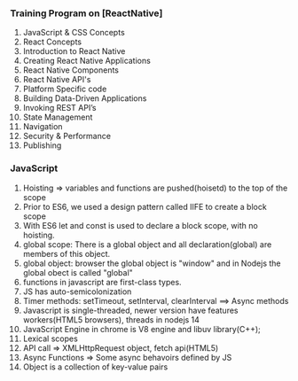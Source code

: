 
### Training Program on [ReactNative]


1.  JavaScript & CSS Concepts
2.  React Concepts
3.  Introduction to React Native
4.  Creating React Native Applications
5.  React Native Components  
6.  React Native API's
7.  Platform Specific code
8.  Building Data-Driven Applications
9.  Invoking REST API’s
10. State Management
11. Navigation
12. Security & Performance
13. Publishing



### JavaScript

1. Hoisting => variables and functions are pushed(hoisetd) to the top of the scope
2. Prior to ES6, we used a design pattern called IIFE to create a block scope
3. With ES6 let and const is used to declare a block scope, with no hoisting.
4. global scope: There is a global object and all declaration(global) are members of this object.
5. global object: browser the global object is "window" and in Nodejs the global obect is called "global"
6. functions in javascript are first-class types.
7. JS has auto-semicolonization
8. Timer methods: setTimeout, setInterval, clearInterval ==> Async methods
9. Javascript is single-threaded, newer version have features workers(HTML5 browsers), threads in nodejs 14
10. JavaScript Engine in chrome is V8 engine and libuv library(C++);
11. Lexical scopes 
12. API call => XMLHttpRequest object, fetch api(HTML5)
13. Async Functions => Some async behavoirs defined by JS
14. Object is a collection of key-value pairs